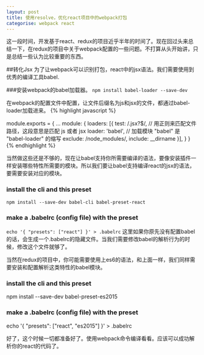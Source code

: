 ```yaml
---
layout: post
title: 使用resolve，优化react项目中的webpack打包
categorise: webpack react
---
```


这一段时间，开发基于react、redux的项目近乎半年的时间了。现在回过头来总结一下，在redux的项目中关于webpack配置的一些问题。不打算从头开始讲，只是总结一些认为比较重要的东西。

##转化Jsx
为了让webpack可以识别打包，react中的jsx语法。我们需要使用到优秀的编译工具babel.

###安装webpack的babel加载器。
`npm install babel-loader --save-dev`

在webpack的配置文件中配置，让文件后缀名为js和jsx的文件，都通过babel-loader加载进来。
{% highlight javascript %}

module.exports = {
    ...
    module: {
        loaders: [{
            test: /\.jsx?$/, // 用正则来匹配文件路径，这段意思是匹配 js 或者 jsx
            loader: 'babel', // 加载模块 "babel" 是 "babel-loader" 的缩写
            exclude: /node_modules/,
            include: __dirname
        }],
    }
}
{% endhighlight %}

当然做这些还是不够的，现在让babel支持你所需要编译的语法，要像安装插件一样安装哪些特性所需要的模块。所以我们要让babel支持编译react的jsx的语法，要需要安装对应的模块。

### install the cli and this preset
`npm install --save-dev babel-cli babel-preset-react`

### make a .babelrc (config file) with the preset 
`echo '{ "presets": ["react"] }' > .babelrc` 这里如果你原先没有配置babel的话，会生成一个.babelrc的隐藏文件。当我们需要修改babel的解析行为的时候，修改这个文件就够了。

当然在redux的项目中，你可能需要使用上es6的语法，和上面一样，我们同样需要安装和配置解析这类特性的babel模块。

### install the cli and this preset
npm install --save-dev babel-preset-es2015

### make a .babelrc (config file) with the preset
echo '{ "presets": ["react", "es2015"] }' > .babelrc

好了，这个时候一切都准备好了。使用webpack命令编译看看。应该可以成功解析你的react的代码了。


